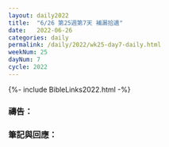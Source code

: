 ```yaml
---
layout: daily2022
title:  "6/26 第25週第7天 補漏拾遺"
date:   2022-06-26
categories: daily
permalink: /daily/2022/wk25-day7-daily.html
weekNum: 25
dayNum: 7
cycle: 2022
---
```


{%- include BibleLinks2022.html -%}

### 禱告：

### 筆記與回應：
